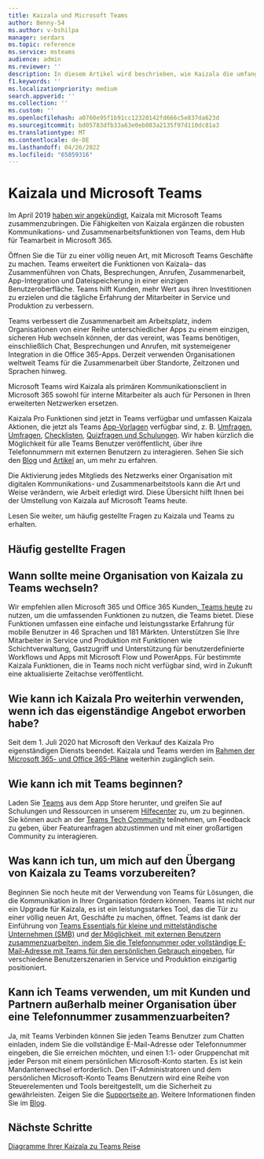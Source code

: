 ```yaml
---
title: Kaizala und Microsoft Teams
author: Benny-54
ms.author: v-bshilpa
manager: serdars
ms.topic: reference
ms.service: msteams
audience: admin
ms.reviewer: ''
description: In diesem Artikel wird beschrieben, wie Kaizala die umfangreichen Funktionen und Features in Microsoft Teams ergänzt.
f1.keywords: ''
ms.localizationpriority: medium
search.appverid: ''
ms.collection: ''
ms.custom: ''
ms.openlocfilehash: a0760e95f1b91cc12320142fd666c5e837da623d
ms.sourcegitcommit: bd05783dfb33a63e0eb083a2135f97d110dc81a3
ms.translationtype: MT
ms.contentlocale: de-DE
ms.lasthandoff: 04/26/2022
ms.locfileid: "65059316"
---
```

# <a name="kaizala-and-microsoft-teams"></a>Kaizala und Microsoft Teams 

Im April 2019 [haben wir angekündigt](https://techcommunity.microsoft.com/t5/microsoft-kaizala-blog/update-on-kaizala-features-coming-to-microsoft-teams/ba-p/974525), Kaizala mit Microsoft Teams zusammenzubringen. Die Fähigkeiten von Kaizala ergänzen die robusten Kommunikations- und Zusammenarbeitsfunktionen von Teams, dem Hub für Teamarbeit in Microsoft 365.

Öffnen Sie die Tür zu einer völlig neuen Art, mit Microsoft Teams Geschäfte zu machen. Teams erweitert die Funktionen von Kaizala– das Zusammenführen von Chats, Besprechungen, Anrufen, Zusammenarbeit, App-Integration und Dateispeicherung in einer einzigen Benutzeroberfläche. Teams hilft Kunden, mehr Wert aus ihren Investitionen zu erzielen und die tägliche Erfahrung der Mitarbeiter in Service und Produktion zu verbessern.

Teams verbessert die Zusammenarbeit am Arbeitsplatz, indem Organisationen von einer Reihe unterschiedlicher Apps zu einem einzigen, sicheren Hub wechseln können, der das vereint, was Teams benötigen, einschließlich Chat, Besprechungen und Anrufen, mit systemeigener Integration in die Office 365-Apps. Derzeit verwenden Organisationen weltweit Teams für die Zusammenarbeit über Standorte, Zeitzonen und Sprachen hinweg.

Microsoft Teams wird Kaizala als primären Kommunikationsclient in Microsoft 365 sowohl für interne Mitarbeiter als auch für Personen in Ihren erweiterten Netzwerken ersetzen.

Kaizala Pro Funktionen sind jetzt in Teams verfügbar und umfassen Kaizala Aktionen, die jetzt als Teams [App-Vorlagen](/microsoftteams/platform/samples/app-templates) verfügbar sind, z. B. [Umfragen](/microsoftteams/platform/samples/app-templates#poll), [Umfragen](/microsoftteams/platform/samples/app-templates#survey), [Checklisten](/microsoftteams/platform/samples/app-templates#checklist), [Quizfragen und Schulungen](/microsoftteams/platform/samples/app-templates#quiz--).[](/microsoftteams/platform/samples/app-templates#training--) Wir haben kürzlich die Möglichkeit für alle Teams Benutzer veröffentlicht, über ihre Telefonnummern mit externen Benutzern zu interagieren. Sehen Sie sich den [Blog](https://techcommunity.microsoft.com/t5/microsoft-teams-blog/microsoft-teams-users-can-now-chat-with-any-teams-user-outside/ba-p/3070832) und [Artikel](https://support.microsoft.com/en-us/office/add-or-invite-people-outside-your-teams-org-to-a-chat-6897ab47-9f60-4db6-8b95-18599714fe57) an, um mehr zu erfahren.

Die Aktivierung jedes Mitglieds des Netzwerks einer Organisation mit digitalen Kommunikations- und Zusammenarbeitstools kann die Art und Weise verändern, wie Arbeit erledigt wird. Diese Übersicht hilft Ihnen bei der Umstellung von Kaizala auf Microsoft Teams heute.

Lesen Sie weiter, um häufig gestellte Fragen zu Kaizala und Teams zu erhalten.

## <a name="faq"></a>Häufig gestellte Fragen

## <a name="when-should-my-organization-move-from-kaizala-to-teams"></a>Wann sollte meine Organisation von Kaizala zu Teams wechseln?

Wir empfehlen allen Microsoft 365 und Office 365 Kunden[, Teams heute](https://www.microsoft.com/microsoft-teams/group-chat-software?ms.officeurl=teams&rtc=1&OCID=AID2388518_SEM_Ks5ySdZ9) zu nutzen, um die umfassenden Funktionen zu nutzen, die Teams bietet. Diese Funktionen umfassen eine einfache und leistungsstarke Erfahrung für mobile Benutzer in 46 Sprachen und 181 Märkten. Unterstützen Sie Ihre Mitarbeiter in Service und Produktion mit Funktionen wie Schichtverwaltung, Gastzugriff und Unterstützung für benutzerdefinierte Workflows und Apps mit Microsoft Flow und PowerApps. Für bestimmte Kaizala Funktionen, die in Teams noch nicht verfügbar sind, wird in Zukunft eine aktualisierte Zeitachse veröffentlicht.

## <a name="how-can-i-continue-to-use-kaizala-pro-if-i-had-purchased-the-standalone-offering"></a>Wie kann ich Kaizala Pro weiterhin verwenden, wenn ich das eigenständige Angebot erworben habe?

Seit dem 1. Juli 2020 hat Microsoft den Verkauf des Kaizala Pro eigenständigen Diensts beendet. Kaizala und Teams werden im [Rahmen der Microsoft 365- und Office 365-Pläne](/Office365/Kaizala/migrate-kaizala-pro) weiterhin zugänglich sein.

## <a name="how-can-i-get-started-with-teams"></a>Wie kann ich mit Teams beginnen?

Laden Sie [Teams](https://www.microsoft.com/microsoft-teams/group-chat-software) aus dem App Store herunter, und greifen Sie auf Schulungen und Ressourcen in unserem [Hilfecenter](https://support.microsoft.com/teams?ui=en-us&rs=en-us&ad=us) zu, um zu beginnen. Sie können auch an der [Teams Tech Community](https://techcommunity.microsoft.com/t5/microsoft-teams/ct-p/MicrosoftTeams) teilnehmen, um Feedback zu geben, über Featureanfragen abzustimmen und mit einer großartigen Community zu interagieren.

## <a name="what-can-i-do-to-prepare-for-the-transition-of-kaizala-to-teams"></a>Was kann ich tun, um mich auf den Übergang von Kaizala zu Teams vorzubereiten?

Beginnen Sie noch heute mit der Verwendung von Teams für Lösungen, die die Kommunikation in Ihrer Organisation fördern können. Teams ist nicht nur ein Upgrade für Kaizala, es ist ein leistungsstarkes Tool, das die Tür zu einer völlig neuen Art, Geschäfte zu machen, öffnet. Teams ist dank der Einführung von [Teams Essentials für kleine und mittelständische Unternehmen (SMB)](https://www.microsoft.com/microsoft-365/blog/2021/12/01/new-microsoft-teams-essentials-is-built-for-small-businesses/) und [der Möglichkeit, mit externen Benutzern zusammenzuarbeiten, indem Sie die Telefonnummer oder vollständige E-Mail-Adresse mit Teams für den persönlichen Gebrauch eingeben](https://techcommunity.microsoft.com/t5/microsoft-teams-blog/microsoft-teams-users-can-now-chat-with-any-teams-user-outside/ba-p/3070832), für verschiedene Benutzerszenarien in Service und Produktion einzigartig positioniert.

## <a name="will-i-be-able-to-use-teams-to-collaborate-with-customers-and-partners-outside-my-organization-using-a-phone-number"></a>Kann ich Teams verwenden, um mit Kunden und Partnern außerhalb meiner Organisation über eine Telefonnummer zusammenzuarbeiten?

Ja, mit Teams Verbinden können Sie jeden Teams Benutzer zum Chatten einladen, indem Sie die vollständige E-Mail-Adresse oder Telefonnummer eingeben, die Sie erreichen möchten, und einen 1:1- oder Gruppenchat mit jeder Person mit einem persönlichen Microsoft-Konto starten. Es ist kein Mandantenwechsel erforderlich. Den IT-Administratoren und dem persönlichen Microsoft-Konto Teams Benutzern wird eine Reihe von Steuerelementen und Tools bereitgestellt, um die Sicherheit zu gewährleisten. Zeigen Sie die [Supportseite an](https://support.microsoft.com/en-us/office/add-or-invite-people-outside-your-teams-org-to-a-chat-6897ab47-9f60-4db6-8b95-18599714fe57). Weitere Informationen finden Sie im [Blog](https://techcommunity.microsoft.com/t5/microsoft-teams-blog/microsoft-teams-users-can-now-chat-with-any-teams-user-outside/ba-p/3070832).

## <a name="next-steps"></a>Nächste Schritte
<a name="ControlSyncThroughput"> </a>

[Diagramme Ihrer Kaizala zu Teams Reise](/MicrosoftTeams/prepare-for-teams-kaizala)